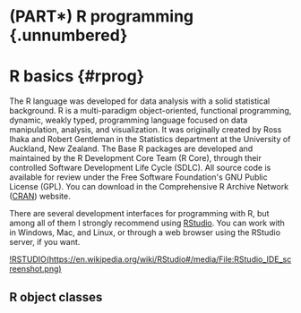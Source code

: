 # (PART\*) R programming {.unnumbered}

# R basics {#rprog}

The R language was developed for data analysis with a solid statistical background. R is a multi-paradigm object-oriented, functional programming, dynamic, weakly typed, programming language focused on data manipulation, analysis, and visualization. It was originally created by Ross Ihaka and Robert Gentleman in the Statistics department at the University of Auckland, New Zealand. The Base R packages are developed and maintained by the R Development Core Team (R Core), through their controlled Software Development Life Cycle (SDLC). All source code is available for review under the Free Software Foundation's GNU Public License (GPL). You can download in the Comprehensive R Archive Network ([CRAN](https://cran.r-project.org/)) website.

There are several development interfaces for programming with R, but among all of them I strongly recommend using [RStudio](https://www.rstudio.com/). You can work with in Windows, Mac, and Linux, or through a web browser using the RStudio server, if you want.

[!RSTUDIO(https://en.wikipedia.org/wiki/RStudio#/media/File:RStudio_IDE_screenshot.png)](https://en.wikipedia.org/wiki/RStudio#/media/File:RStudio_IDE_screenshot.png)

## R object classes  
